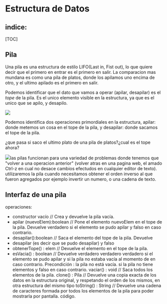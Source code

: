 # Estructura de Datos

## indice:

[TOC]



## Pila

Una pila es una estructura de estilo LIFO(Last in, Fist out),  lo que quiere decir que el primero en entrar es el  primero en salir. La comparacion mas mundana es como una pila de platos, donde los apilamos uno encima de otro, y el ultimo apilado es el primero en salir. 

Podemos identificar que el dato que vamos a operar (apilar, desapilar) es el *tope* de la pila. Es el unico elemento visible en la estructura, ya que es el unico que se apilo, y desapilo.

![](/home/franco/NetBeansProjects/estructurasDeDatos/img/tope.png)



Podemos identifica dos operaciones primordiales en la estructura, apilar: donde metemos un cosa en el tope de la pila, y desapilar: donde sacamos el tope de la pila.

¿que pasa si saco el ultimo plato de una pila de platos?¿cual es el tope ahora?

![](/home/franco/NetBeansProjects/estructurasDeDatos/img/pila-1.png)las pilas funcionan para una variedad de problemas donde tenemos que "volver a una operacion anterior" (volver atras en una pagina web, el amado Ctrl-z en cual no desace cambios efectudos en cualquier editor de texto). utilizaremos la pila cuando necesitamos obtener el orden inverso al que fueron agregados por ejemplo invertir un numero, o una cadena de texto.

## Interfaz de una pila

operaciones:

- constructor vacío
  // Crea y devuelve la pila vacía.
- apilar (nuevoElem):boolean
  // Pone el elemento nuevoElem en el tope de la pila. Devuelve verdadero
  si el elemento se pudo apilar y falso en caso contrario.
- desapilar():boolean
  // Saca el elemento del tope de la pila. Devuelve
- desapilar (es decir que se pudo desapilar) y
  falso
- obtenerTope() : elem
  // Devuelve el elemento en el tope de la pila.
- esVacia() : boolean
  // Devuelve verdadero verdadero
  verdadero
  si el elemento se pudo apilar y
  si la pila no estaba vacía al momento de
  en caso contrario.
  Precondición : la pila no está vacía.
  si la pila no tiene elementos y
  falso
  en caso contrario.
  vaciar() : void
  // Saca todos los elementos de la pila.
  clone() : Pila
  // Devuelve una copia exacta de los datos en la estructura original, y respetando el orden de los mismos,
  en otra estructura del mismo tipo
  toString() : String
  // Devuelve una cadena de caracteres formada por todos los elementos de la pila para poder mostrarla
  por pantalla.
  código.
